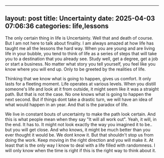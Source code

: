 ----
layout: post
title:  Uncertainty
date:   2025-04-03 07:06:36
categories:  life,lessons
---
The only certain thing in life is Uncertainty. Well that and death of course. But I am not here to talk about finality. I am always amazed at how life has taught me all the lessons the hard way. When you are young and are living life in your bubble, you tend to think of life as a series of steps that will take you to a destination that you already see. Study well, get a degree, get a job or start a business. No matter what story you tell yourself, you feel like you know where you will end up. Only to be greeted by the realities of life. 

Thinking that we know what is going to happen, gives us comfort. It only lasts for a fleeting moment. Life operates at various levels. When you distill someone's life and look at it from outside, it might seem like it was a straight path. But that is not the case. No one knows what is going to happen the next second. But if things dont take a drastic turn, we will have an idea of what would happen in an year. And that is the paradox of life.

We live in constant bouts of uncertainty to make the path look certain. And this is what people mean when they say "It will all work out". Yeah, it will, in the end. It has to. It might not look exactly the way you imagined it to be.. but you will get close. And who knows, it might be much better than you ever thought it would be. We dont know it. But that shouldn't stop us from doing the work. Keep moving in the right direction and you will make it. At least that is the only way I know to deal with a life filled with randomness. I will only know when the time is right if this is the right way to think about it.

